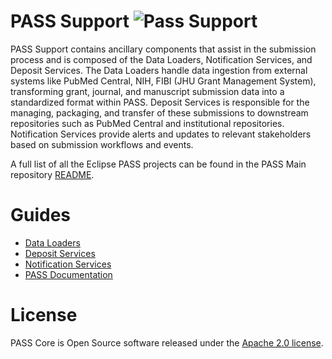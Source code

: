 # PASS Support ![Pass Support](https://github.com/eclipse-pass/pass-support/actions/workflows/snapshot.yml/badge.svg)

PASS Support contains ancillary components that assist in the submission process and is composed of the Data Loaders, 
Notification Services, and Deposit Services. The Data Loaders handle data ingestion from external systems like PubMed 
Central, NIH, FIBI (JHU Grant Management System), transforming grant, journal, and manuscript submission data into a 
standardized format within PASS. Deposit Services is responsible for the managing, packaging, and transfer of these 
submissions to downstream repositories such as PubMed Central and institutional repositories. Notification Services 
provide alerts and updates to relevant stakeholders based on submission workflows and events.

A full list of all the Eclipse PASS projects can be found in the PASS Main repository [README](https://github.com/eclipse-pass/main).

# Guides

* [Data Loaders](https://docs.eclipse-pass.org/developer-documentation/data-loaders)
* [Deposit Services](https://docs.eclipse-pass.org/developer-documentation/deposit-service)
* [Notification Services](https://docs.eclipse-pass.org/developer-documentation/notification-service)
* [PASS Documentation](https://docs.eclipse-pass.org/)

# License

PASS Core is Open Source software released under the [Apache 2.0 license](LICENSE).

